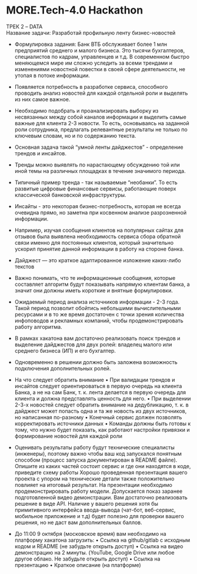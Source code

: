 # MORE.Tech-4.0 Hackathon
ТРЕК 2 – DATA  
Название задачи: Разработай профильную ленту бизнес-новостей

- Формулировка задания: Банк ВТБ обслуживает более 1 млн предприятий среднего и малого бизнеса. Это тысячи бухгалтеров, специалистов по кадрам, управленцев и т.д. В современном быстро меняющемся мире им сложно уследить за всеми трендами и изменениями новостной повестки в своей сфере деятельности, не утопая в потоке информации.
- Появляется потребность в разработке сервиса, способного проводить анализ новостей для каждой отдельной роли и выделять из них самое важное.
- Необходимо подобрать и проанализировать выборку из несвязанных между собой каналов информации и выделить самые важные для клиента 2-3 новости. То есть, основываясь на заданной роли сотрудника, предлагать релевантные результаты не только по ключевым словам, но и по содержанию текста.
- Основная задача такой “умной ленты дайджестов” - определение трендов и инсайтов. 
- Тренды можно выявлять по нарастающему обсуждению той или иной темы на различных площадках в течение значимого периода. 
- Типичный пример тренда - так называемые “необанки”. То есть развитые цифровые финансовые сервисы, работающие поверх классической банковской инфраструктуры. 
- Инсайты - это некоторая бизнес-потребность, которая не всегда очевидна прямо, но заметна при косвенном анализе разрозненной информации. 
- Например, изучая сообщения клиентов на популярных сайтах для отзывов была выявлена необходимость сервиса сбора обратной связи именно для постоянных клиентов, который значительно ускорил принятие данной информации в работу на стороне банка.
- Дайджест — это краткое адаптированное изложение каких-либо текстов
- Важно понимать, что те информационные сообщения, которые составляет алгоритм будут показывать напрямую клиентам банка, а значит они должны иметь короткие и внятные формулировки. 
- Ожидаемый период анализа источников информации - 2-3 года. Такой период позволит обойтись небольшими вычислительными ресурсами и в то же время достаточен с точки зрения количества инфоповодов и рекламных компаний, чтобы продемонстрировать работу алгоритма.
- В рамках хакатона вам достаточно реализовать поиск трендов и выделение дайджестов для двух ролей: владелец малого или среднего бизнеса (ИП) и его бухгалтер. 
- Одновременно в решении должно быть заложена возможность подключения дополнительных ролей.
- На что следует обратить внимание
     • При валидации трендов и инсайтов следует ориентироваться в первую очередь на клиента Банка, а не на сам Банк, т. к. лента делается в первую очередь для клиента и должна представлять ценность для него.
     • При выделении 2-3-х новостей следует обратить внимание на дедубликацию, т. к. в дайджест может попасть одна и та же новость из двух источников, но написанная по-разному
     • Конечный сервис должен позволять корректировать источники данных
     • Команды должны быть готовы к тому, что нужно будет показать, как работают настройки привязки и формирование новостей для каждой роли
 
 - Оценивать результаты работу будут технические специалисты (инженеры), поэтому важно чтобы ваш код запускался понятным способом (процесс запуска документирован в README файле). Опишите из каких частей состоит сервис и где они находятся в коде, приведите схему работы
Хорошо проведенная презентация вашего проекта с упором на технические детали также положительно повлияет на итоговый результат. На презентации необходимо продемонстрировать работу модели. Допускается показ заранее подготовленной видео демонстрации. 
Вам достаточно реализовать решение в виде API. Наличие у вашего решения хотя бы примитивного интерфейса ввода-вывода (чат-бот, веб-сервис, мобильное приложение и т.д) будет полезно для проверки вашего решения, но не даст вам дополнительных баллов.
- До 11:00 9 октября (московское время) вам необходимо на платформу хакатона загрузить: 
     • Ссылка на github/gitlab с исходным кодом и README (не забудьте открыть доступ)
     • Ссылка на видео демонстрацию на 2 минуты. (YouTube, Google Drive или любое другое облако. Не забудьте открыть доступ)
     • Ссылка на презентацию
     • Краткое описание (на платформе)
